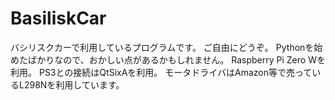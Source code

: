 # BasiliskCar
バシリスクカーで利用しているプログラムです。
ご自由にどうぞ。
Pythonを始めたばかりなので、おかしい点があるかもしれません。
Raspberry Pi Zero Wを利用。
PS3との接続はQtSixAを利用。
モータドライバはAmazon等で売っているL298Nを利用しています。
